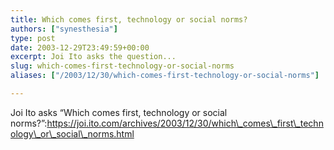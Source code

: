```yaml
---
title: Which comes first, technology or social norms?
authors: ["synesthesia"]
type: post
date: 2003-12-29T23:49:59+00:00
excerpt: Joi Ito asks the question...
slug: which-comes-first-technology-or-social-norms 
aliases: ["/2003/12/30/which-comes-first-technology-or-social-norms"]

---
```

Joi Ito asks &#8220;Which comes first, technology or social norms?&#8221;:https://joi.ito.com/archives/2003/12/30/which\_comes\_first\_technology\_or\_social\_norms.html